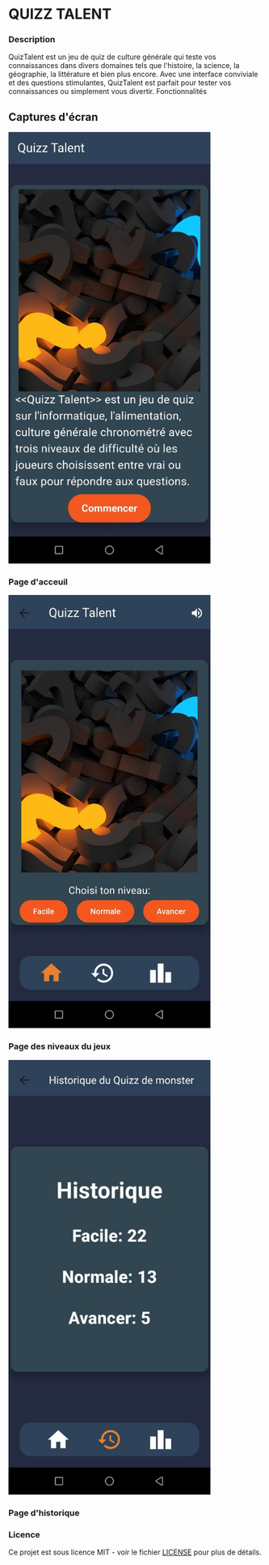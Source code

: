 <h1>QUIZZ TALENT</h1>

<h3>Description</h3>

QuizTalent est un jeu de quiz de culture générale qui teste vos connaissances dans divers domaines tels que l'histoire, la science, la géographie, la littérature et bien plus encore. Avec une interface conviviale et des questions stimulantes, QuizTalent est parfait pour tester vos connaissances ou simplement vous divertir.
Fonctionnalités


## Captures d'écran

<img src="screenShot/screen1.jpg" alt="Screenshot 1" width="400">
<h3>Page d'acceuil</h3>

<img src="screenShot/screen2.jpg" alt="Screenshot 2" width="400">
<h3>Page des niveaux du jeux</h3>

<img src="screenShot/screen3.jpg" alt="Screenshot 3" width="400">
<h3>Page d'historique</h3>



<h3>Licence</h3>

Ce projet est sous licence MIT - voir le fichier <a href="LICENSE">LICENSE</a> pour plus de détails.
